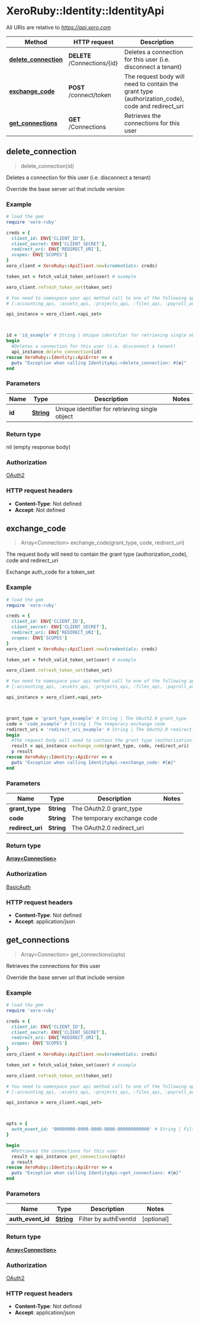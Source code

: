 # XeroRuby::Identity::IdentityApi

All URIs are relative to *https://api.xero.com*

Method | HTTP request | Description
------------- | ------------- | -------------
[**delete_connection**](IdentityApi.md#delete_connection) | **DELETE** /Connections/{id} | Deletes a connection for this user (i.e. disconnect a tenant)
[**exchange_code**](IdentityApi.md#exchange_code) | **POST** /connect/token | The request body will need to contain the grant type (authorization_code), code and redirect_uri
[**get_connections**](IdentityApi.md#get_connections) | **GET** /Connections | Retrieves the connections for this user



## delete_connection

> delete_connection(id)

Deletes a connection for this user (i.e. disconnect a tenant)

Override the base server url that include version

### Example

```ruby
# load the gem
require 'xero-ruby'

creds = {
  client_id: ENV['CLIENT_ID'],
  client_secret: ENV['CLIENT_SECRET'],
  redirect_uri: ENV['REDIRECT_URI'],
  scopes: ENV['SCOPES']
}
xero_client = XeroRuby::ApiClient.new(credentials: creds)

token_set = fetch_valid_token_set(user) # example

xero_client.refresh_token_set(token_set)

# You need to namespace your api method call to one of the following api sets
# [:accounting_api, :assets_api, :projects_api, :files_api, :payroll_au_api, :payroll_nz_api, :payroll_uk_api]

api_instance = xero_client.<api_set>



id = 'id_example' # String | Unique identifier for retrieving single object
begin
  #Deletes a connection for this user (i.e. disconnect a tenant)
  api_instance.delete_connection(id)
rescue XeroRuby::Identity::ApiError => e
  puts "Exception when calling IdentityApi->delete_connection: #{e}"
end
```

### Parameters


Name | Type | Description  | Notes
------------- | ------------- | ------------- | -------------
 **id** | [**String**](.md)| Unique identifier for retrieving single object | 

### Return type

nil (empty response body)

### Authorization

[OAuth2](../README.md#OAuth2)

### HTTP request headers

- **Content-Type**: Not defined
- **Accept**: Not defined


## exchange_code

> Array&lt;Connection&gt; exchange_code(grant_type, code, redirect_uri)

The request body will need to contain the grant type (authorization_code), code and redirect_uri

Exchange auth_code for a token_set

### Example

```ruby
# load the gem
require 'xero-ruby'

creds = {
  client_id: ENV['CLIENT_ID'],
  client_secret: ENV['CLIENT_SECRET'],
  redirect_uri: ENV['REDIRECT_URI'],
  scopes: ENV['SCOPES']
}
xero_client = XeroRuby::ApiClient.new(credentials: creds)

token_set = fetch_valid_token_set(user) # example

xero_client.refresh_token_set(token_set)

# You need to namespace your api method call to one of the following api sets
# [:accounting_api, :assets_api, :projects_api, :files_api, :payroll_au_api, :payroll_nz_api, :payroll_uk_api]

api_instance = xero_client.<api_set>



grant_type = 'grant_type_example' # String | The OAuth2.0 grant_type
code = 'code_example' # String | The temporary exchange code
redirect_uri = 'redirect_uri_example' # String | The OAuth2.0 redirect_uri
begin
  #The request body will need to contain the grant type (authorization_code), code and redirect_uri
  result = api_instance.exchange_code(grant_type, code, redirect_uri)
  p result
rescue XeroRuby::Identity::ApiError => e
  puts "Exception when calling IdentityApi->exchange_code: #{e}"
end
```

### Parameters


Name | Type | Description  | Notes
------------- | ------------- | ------------- | -------------
 **grant_type** | **String**| The OAuth2.0 grant_type | 
 **code** | **String**| The temporary exchange code | 
 **redirect_uri** | **String**| The OAuth2.0 redirect_uri | 

### Return type

[**Array&lt;Connection&gt;**](Connection.md)

### Authorization

[BasicAuth](../README.md#BasicAuth)

### HTTP request headers

- **Content-Type**: Not defined
- **Accept**: application/json


## get_connections

> Array&lt;Connection&gt; get_connections(opts)

Retrieves the connections for this user

Override the base server url that include version

### Example

```ruby
# load the gem
require 'xero-ruby'

creds = {
  client_id: ENV['CLIENT_ID'],
  client_secret: ENV['CLIENT_SECRET'],
  redirect_uri: ENV['REDIRECT_URI'],
  scopes: ENV['SCOPES']
}
xero_client = XeroRuby::ApiClient.new(credentials: creds)

token_set = fetch_valid_token_set(user) # example

xero_client.refresh_token_set(token_set)

# You need to namespace your api method call to one of the following api sets
# [:accounting_api, :assets_api, :projects_api, :files_api, :payroll_au_api, :payroll_nz_api, :payroll_uk_api]

api_instance = xero_client.<api_set>



opts = {
  auth_event_id: '00000000-0000-0000-0000-000000000000' # String | Filter by authEventId
}

begin
  #Retrieves the connections for this user
  result = api_instance.get_connections(opts)
  p result
rescue XeroRuby::Identity::ApiError => e
  puts "Exception when calling IdentityApi->get_connections: #{e}"
end
```

### Parameters


Name | Type | Description  | Notes
------------- | ------------- | ------------- | -------------
 **auth_event_id** | [**String**](.md)| Filter by authEventId | [optional] 

### Return type

[**Array&lt;Connection&gt;**](Connection.md)

### Authorization

[OAuth2](../README.md#OAuth2)

### HTTP request headers

- **Content-Type**: Not defined
- **Accept**: application/json

